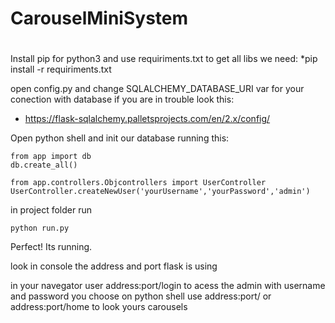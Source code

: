# CarouselMiniSystem
#

Install pip for python3 and use requiriments.txt to get all libs we need:
*pip install -r requiriments.txt

open config.py and change SQLALCHEMY_DATABASE_URI var for your conection with database
if you are in trouble look this:
* https://flask-sqlalchemy.palletsprojects.com/en/2.x/config/


Open python shell and init our database running this:
```
from app import db
db.create_all()

from app.controllers.Objcontrollers import UserController
UserController.createNewUser('yourUsername','yourPassword','admin')
```

in project folder run 

```
python run.py
```

Perfect! Its running.

look in console the address and port flask is using

in your navegator user address:port/login to acess the admin with username and password you choose on python shell
use  address:port/ or  address:port/home to look yours carousels
